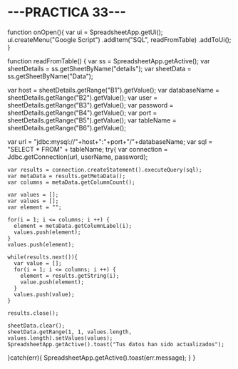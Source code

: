 # ---PRACTICA 33---


function onOpen(){
  var ui = SpreadsheetApp.getUi();
  ui.createMenu("Google Script")
    .addItem("SQL", readFromTable)
    .addToUi();
}

function readFromTable() {
  var ss = SpreadsheetApp.getActive();
  var sheetDetails = ss.getSheetByName("details"); 
  var sheetData = ss.getSheetByName("Data");
  
  var host = sheetDetails.getRange("B1").getValue();
  var databaseName = sheetDetails.getRange("B2").getValue();
  var user = sheetDetails.getRange("B3").getValue();
  var password = sheetDetails.getRange("B4").getValue();
  var port = sheetDetails.getRange("B5").getValue();
  var tableName = sheetDetails.getRange("B6").getValue();
  
  var url = "jdbc:mysql://"+host+":"+port+"/"+databaseName;
  var sql = "SELECT * FROM" + tableName;
  try{
    var connection = Jdbc.getConnection(url, userName, password);
    
    var results = connection.createStatement().executeQuery(sql);
    var metaData = results.getMetaData();
    var columns = metaData.getColumnCount();
    
    var values = [];
    var values = [];
    var element = "";
    
    for(i = 1; i <= columns; i ++) {
      element = metaData.getColumnLabel(i);
      values.push(element);
    }
    values.push(element);
    
    while(results.next()){
      var value = [];
      for(i = 1; i <= columns; i ++) {
        element = results.getString(i);
        value.push(element);
      }
      values.push(value);
    }
    
    results.close();
    
    sheetData.clear();
    sheetData.getRange(1, 1, values.length, values.length).setValues(values);
    SpreadsheetApp.getActive().toast("Tus datos han sido actualizados");

  }catch(err){
  SpreadsheetApp.getActive().toast(err.message);
  }
}

